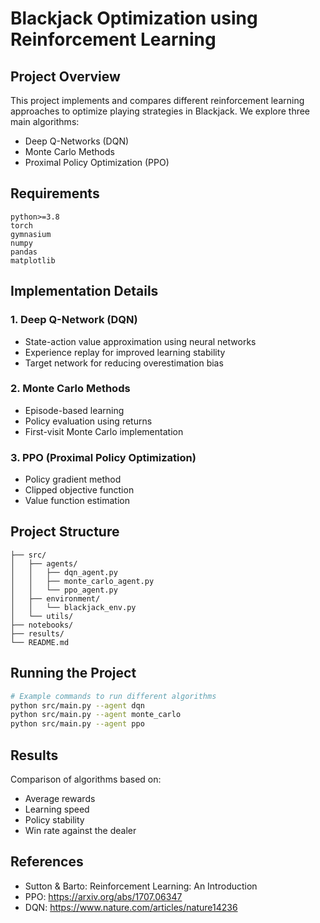 # Blackjack Optimization using Reinforcement Learning

## Project Overview
This project implements and compares different reinforcement learning approaches to optimize playing strategies in Blackjack. We explore three main algorithms:
- Deep Q-Networks (DQN)
- Monte Carlo Methods
- Proximal Policy Optimization (PPO)

## Requirements
```
python>=3.8
torch
gymnasium
numpy
pandas
matplotlib
```

## Implementation Details

### 1. Deep Q-Network (DQN)
- State-action value approximation using neural networks
- Experience replay for improved learning stability
- Target network for reducing overestimation bias

### 2. Monte Carlo Methods
- Episode-based learning
- Policy evaluation using returns
- First-visit Monte Carlo implementation

### 3. PPO (Proximal Policy Optimization)
- Policy gradient method
- Clipped objective function
- Value function estimation

## Project Structure
```
├── src/
│   ├── agents/
│   │   ├── dqn_agent.py
│   │   ├── monte_carlo_agent.py
│   │   └── ppo_agent.py
│   ├── environment/
│   │   └── blackjack_env.py
│   └── utils/
├── notebooks/
├── results/
└── README.md
```

## Running the Project
```bash
# Example commands to run different algorithms
python src/main.py --agent dqn
python src/main.py --agent monte_carlo
python src/main.py --agent ppo
```

## Results
Comparison of algorithms based on:
- Average rewards
- Learning speed
- Policy stability
- Win rate against the dealer

## References
- Sutton & Barto: Reinforcement Learning: An Introduction
- PPO: https://arxiv.org/abs/1707.06347
- DQN: https://www.nature.com/articles/nature14236